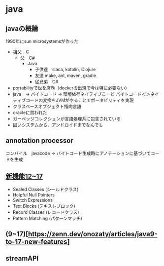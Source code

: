 # java
## javaの概論
1990年にsun microsystemsが作った
* 祖父　C
    * 父　C#
        * Java
            * 子供達　slaca, kotolin, Clojure
            * 友達 make, ant, maven, gradle
            * 従兄弟　C#
* portabilityで世を席巻（dockerの出現で今は特に必要ない）
* java　-> バイトコード -> 環境依存ネイティブこーど  バイトコード＜＞ネイティブコードの変換をJVMがやることでポータビリティを実現
* クラスベースオブジェクト指向言語
* oracleに買われた
* ガーベッジコレクションが言語処理系に包含されている
* 固いシステムから、アンドロイドまでなんでも

## annotation processor
コンパイル　javacode -> バイトコード生成時にアノテーションに基づいてコードを生成

## [新機能12~17](https://www.infoq.com/jp/articles/six-features-jdk12-to-jdk17/)
* Sealed Classes (シールドクラス)
* Helpful Null Pointers
* Switch Expressions
* Text Blocks (テキストブロック)
* Record Classes (レコードクラス)
* Pattern Matching (パターンマッチ)
## (9~17)[https://zenn.dev/onozaty/articles/java9-to-17-new-features]

## streamAPI


